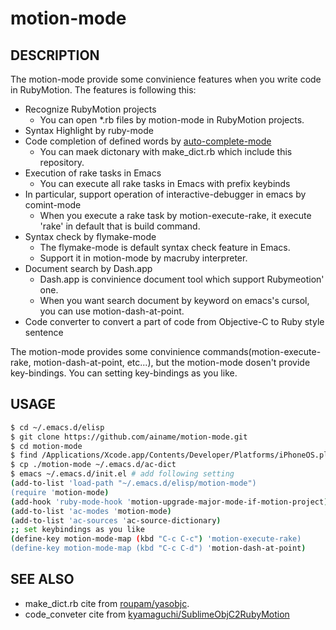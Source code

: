 # motion-mode
## DESCRIPTION

The motion-mode provide some convinience features when you write code in RubyMotion.
The features is following this:

* Recognize RubyMotion projects
  * You can open *.rb files by motion-mode in RubyMotion projects.
* Syntax Highlight by ruby-mode
* Code completion of defined words by [auto-complete-mode](http://github.com/auto-complete/auto-complete)
  * You can maek dictonary with make_dict.rb which include this repository.
* Execution of rake tasks in Emacs
  * You can execute all rake tasks in Emacs with prefix keybinds
* In particular, support operation of interactive-debugger in emacs by comint-mode
  * When you execute a rake task by motion-execute-rake, it execute 'rake' in default that is build command.
* Syntax check by flymake-mode
  * The flymake-mode is default syntax check feature in Emacs.
  * Support it in motion-mode by macruby interpreter.
* Document search by Dash.app
  * Dash.app is convinience document tool which support Rubymeotion' one.
  * When you want search document by keyword on emacs's cursol, you can use motion-dash-at-point.
* Code converter to convert a part of code from Objective-C to Ruby style sentence

The motion-mode provides some convinience commands(motion-execute-rake, motion-dash-at-point, etc...),
but the motion-mode dosen't provide key-bindings. You can setting key-bindings as you like.

## USAGE
```sh
$ cd ~/.emacs.d/elisp
$ git clone https://github.com/ainame/motion-mode.git
$ cd motion-mode
$ find /Applications/Xcode.app/Contents/Developer/Platforms/iPhoneOS.platform/Developer/SDKs/iPhoneOS6.1.sdk/System/Library/Frameworks -name "*.h" | xargs ruby make_dict.rb
$ cp ./motion-mode ~/.emacs.d/ac-dict
$ emacs ~/.emacs.d/init.el # add following setting
(add-to-list 'load-path "~/.emacs.d/elisp/motion-mode")
(require 'motion-mode)
(add-hook 'ruby-mode-hook 'motion-upgrade-major-mode-if-motion-project)
(add-to-list 'ac-modes 'motion-mode)
(add-to-list 'ac-sources 'ac-source-dictionary)
;; set keybindings as you like
(define-key motion-mode-map (kbd "C-c C-c") 'motion-execute-rake)
(define-key motion-mode-map (kbd "C-c C-d") 'motion-dash-at-point)
```
## SEE ALSO
* make_dict.rb cite from [roupam/yasobjc](https://github.com/roupam/yasobjc).
* code_conveter cite from [kyamaguchi/SublimeObjC2RubyMotion](https://github.com/kyamaguchi/SublimeObjC2RubyMotion)
